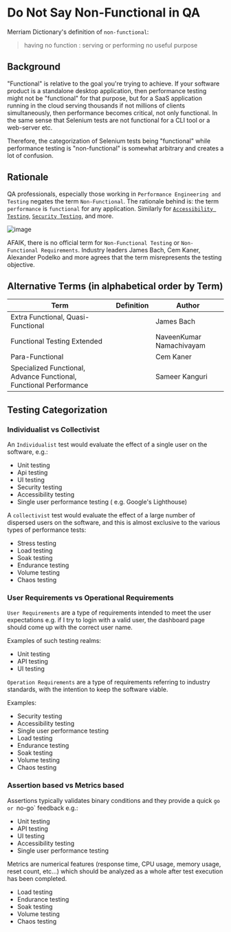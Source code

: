 # Do Not Say Non-Functional in QA

Merriam Dictionary's definition of `non-functional`: 
> having no function : serving or performing no useful purpose

## Background
"Functional" is relative to the goal you're trying to achieve. If your software product is a standalone desktop application, then performance testing might not be "functional" for that purpose, but for a SaaS application running in the cloud serving thousands if not millions of clients simultaneously, then performance becomes critical, not only functional. In the same sense that Selenium tests are not functional for a CLI tool or a web-server etc.

Therefore, the categorization of Selenium tests being "functional" while performance testing is "non-functional" is somewhat arbitrary and creates a lot of confusion.

## Rationale

QA professionals, especially those working in `Performance Engineering and Testing` negates the term `Non-Functional`. The rationale behind is: the term `performance` is `functional` for any application. Similarly for [`Accessibility Testing`](https://web.dev/accessible/), [`Security Testing`](https://owasp.org/www-project-top-ten/), and more.

![image](https://user-images.githubusercontent.com/2826376/193952008-7fd668db-fc00-4d68-92ef-76d1b6848306.png)

AFAIK, there is no official term for `Non-Functional Testing` or `Non-Functional Requirements`. Industry leaders James Bach, Cem Kaner, Alexander Podelko and more agrees that the term misrepresents the testing objective.

## Alternative Terms (in alphabetical order by Term)


| Term          | Definition    | Author        |
| ------------- | ------------- | ------------- | 
| Extra Functional, Quasi-Functional |            | James Bach    |
| Functional Testing Extended |               | NaveenKumar Namachivayam |
| Para-Functional | | Cem Kaner |
| Specialized Functional, Advance Functional, Functional Performance |  | Sameer Kanguri |


## Testing Categorization

### Individualist vs Collectivist

An `Individualist` test would evaluate the effect of a single user on the software, e.g.:

- Unit testing
- Api testing
- UI testing
- Security testing
- Accessibility testing
- Single user performance testing ( e.g. Google's Lighthouse)

A `collectivist` test would evaluate the effect of a large number of dispersed users on the software, and this is almost exclusive to the various types of performance tests:

- Stress testing
- Load testing
- Soak testing
- Endurance testing
- Volume testing
- Chaos testing

### User Requirements vs Operational Requirements

`User Requirements` are a type of requirements intended to meet the user expectations e.g. if I try to login with a valid user, the dashboard page should come up with the correct user name.

Examples of such testing realms:

- Unit testing
- API testing
- UI testing

`Operation Requirements` are a type of requirements referring to industry standards, with the intention to keep the software viable.

Examples:

- Security testing
- Accessibility testing
- Single user performance testing
- Load testing
- Endurance testing
- Soak testing
- Volume testing
- Chaos testing

### Assertion based vs Metrics based

Assertions typically validates binary conditions and they provide a quick `go or `no-go` feedback e.g.:

- Unit testing
- API testing
- UI testing
- Accessibility testing
- Single user performance testing

Metrics are numerical features (response time, CPU usage, memory usage, reset count, etc...) which should be analyzed as a whole after test execution has been completed.

- Load testing
- Endurance testing
- Soak testing
- Volume testing
- Chaos testing
